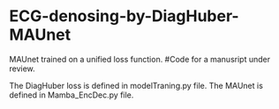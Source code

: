 # ECG-denosing-by-DiagHuber-MAUnet
MAUnet trained on a unified loss function.  #Code for a manusript under review.

The DiagHuber loss is defined in modelTraning.py file. 
The MAUnet is defined in Mamba_EncDec.py file.
